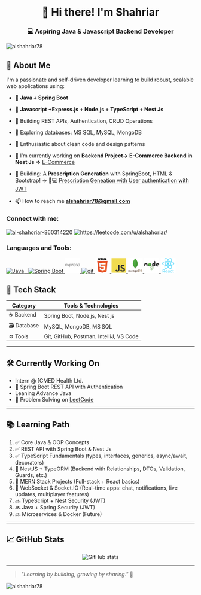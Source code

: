 <h1 align="center">👋 Hi there! I'm Shahriar</h1>
<h3 align="center">💻 Aspiring Java & Javascript Backend Developer </h3>

<p align="left"> <img src="https://komarev.com/ghpvc/?username=alshahriar78&label=Profile%20views&color=0e75b6&style=flat" alt="alshahriar78" /> </p>

## 🚀 About Me

I'm a passionate and self-driven developer learning to build robust, scalable web applications using:

- 🔹 **Java + Spring Boot** 
- 🔹 **Javascript +Express.js + Node.js + TypeScript + Nest Js**
- 🔹 Building REST APIs, Authentication, CRUD Operations
- 🔹 Exploring databases: MS SQL, MySQL, MongoDB
- 🔹 Enthusiastic about clean code and design patterns




- 🔭 I’m currently working on **Backend Project->** **E-Commerce Backend in Nest Js =>** [E-Commerce](https://github.com/Alshahriar78/ecommerce_nsetjs)


- 🚀 Building: A **Prescription Generation** with SpringBoot, HTML & Bootstrap! => 🔐💻 [Prescription Geneation with User authentication with JWT
](https://github.com/Alshahriar78/InternProject/tree/main/prescription_generation)

- 📫 How to reach me **alshahriar78@gmail.com**

<h3 align="left">Connect with me:</h3>
<p align="left">
<a href="https://linkedin.com/in/al-shahoriar-860314220" target="blank"><img align="center" src="https://raw.githubusercontent.com/rahuldkjain/github-profile-readme-generator/master/src/images/icons/Social/linked-in-alt.svg" alt="al-shahoriar-860314220" height="30" width="40" /></a>
<a href="https://leetcode.com/u/AlShahoriar/" target="blank"><img align="center" src="https://raw.githubusercontent.com/rahuldkjain/github-profile-readme-generator/master/src/images/icons/Social/leet-code.svg" alt="https://leetcode.com/u/alshahoriar/" height="30" width="40" /></a>
</p>

<h3 align="left">Languages and Tools:</h3>
<p align="left"> <a href="https://www.java.com/en/" target="_blank" rel="noreferrer"> <img src="https://cdn.jsdelivr.net/gh/devicons/devicon/icons/java/java-original.svg" alt="Java" width="40" height="40"/>
  &nbsp;
 <a href="https://spring.io/projects/spring-boot" target="_blank" rel="noreferrer"> <img src="https://cdn.jsdelivr.net/gh/devicons/devicon/icons/spring/spring-original.svg" alt="Spring Boot" width="40" height="40"/>
   <a href="https://expressjs.com" target="_blank" rel="noreferrer"> <img src="https://raw.githubusercontent.com/devicons/devicon/master/icons/express/express-original-wordmark.svg" alt="express" width="40" height="40"/> </a> <a href="https://www.figma.com/" target="_blank" rel="noreferrer">  <a href="https://git-scm.com/" target="_blank" rel="noreferrer"> <img src="https://www.vectorlogo.zone/logos/git-scm/git-scm-icon.svg" alt="git" width="40" height="40"/> </a> <a href="https://www.w3.org/html/" target="_blank" rel="noreferrer"> <img src="https://raw.githubusercontent.com/devicons/devicon/master/icons/html5/html5-original-wordmark.svg" alt="html5" width="40" height="40"/> </a> <a href="https://developer.mozilla.org/en-US/docs/Web/JavaScript" target="_blank" rel="noreferrer"> <img src="https://raw.githubusercontent.com/devicons/devicon/master/icons/javascript/javascript-original.svg" alt="javascript" width="40" height="40"/> </a> <a href="https://www.mongodb.com/" target="_blank" rel="noreferrer"> <img src="https://raw.githubusercontent.com/devicons/devicon/master/icons/mongodb/mongodb-original-wordmark.svg" alt="mongodb" width="40" height="40"/> </a> <a href="https://nodejs.org" target="_blank" rel="noreferrer"> <img src="https://raw.githubusercontent.com/devicons/devicon/master/icons/nodejs/nodejs-original-wordmark.svg" alt="nodejs" width="40" height="40"/> </a> <a href="https://reactjs.org/" target="_blank" rel="noreferrer"> <img src="https://raw.githubusercontent.com/devicons/devicon/master/icons/react/react-original-wordmark.svg" alt="react" width="40" height="40"/> </a>  </p>
   

## 🔧 Tech Stack

| Category         | Tools & Technologies |
|------------------|----------------------|
| ☕ Backend        | Spring Boot, Node.js, Nest js |
| 🗃️ Database       | MySQL, MongoDB, MS SQL       |
| ⚙️ Tools         | Git, GitHub, Postman, IntelliJ, VS Code |

---

## 🛠️ Currently Working On

- Intern @ [CMED Health Ltd.
- 🔄 Spring Boot  REST API with Authentication
- Leaning Advance Java
- 🎯 Problem Solving on [LeetCode](https://leetcode.com)

---

## 📚 Learning Path

1. ✅ Core Java & OOP Concepts
2. ✅ REST API with Spring Boot & Nest Js
3. ✅ TypeScript Fundamentals (types, interfaces, generics, async/await, decorators)
4. 🔄 NestJS + TypeORM (Backend with Relationships, DTOs, Validation, Guards, etc.)
5. 🔄 MERN Stack Projects (Full-stack + React basics)
6. 🔄 WebSocket & Socket.IO (Real-time apps: chat, notifications, live updates, multiplayer features)
7. 🔜 TypeScript + Nest Security (JWT)
8. 🔜 Java + Spring Security (JWT)
9. 🔜 Microservices & Docker (Future)

---

## 📈 GitHub Stats

<p align="center">
  <img src="https://github-readme-stats.vercel.app/api?username=Alshahriar78&show_icons=true&theme=radical" alt="GitHub stats" />
</p>

---



> *"Learning by building, growing by sharing."* 🚀

   

<p><img align="center" src="https://github-readme-stats.vercel.app/api/top-langs?username=alshahriar78&show_icons=true&locale=en&layout=compact" alt="alshahriar78" /></p>

